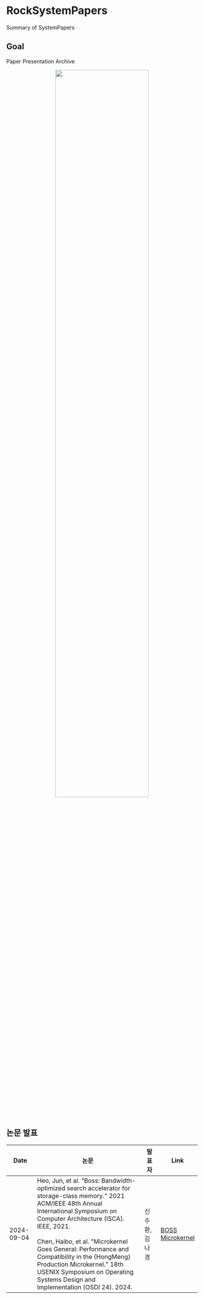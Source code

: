 # RockSystemPapers
Summary of SystemPapers

## Goal
Paper Presentation Archive

<div align="center">
  <img src="https://github.com/user-attachments/assets/8733ebff-9630-4842-a5c2-6a964e921019" width="70%">
</div>

<br>


## 논문 발표
| Date       |  논문    |발표자     |Link     |
|-------------|----------|-----------|---------|
| 2024-09-04 | Heo, Jun, et al. "Boss: Bandwidth-optimized search accelerator for storage-class memory." 2021 ACM/IEEE 48th Annual International Symposium on Computer Architecture (ISCA). IEEE, 2021.<br><br>Chen, Haibo, et al. "Microkernel Goes General: Performance and Compatibility in the {HongMeng} Production Microkernel." 18th USENIX Symposium on Operating Systems Design and Implementation (OSDI 24). 2024. | 신수환, 김나경 |[BOSS](./presentations/202409/240904_BOSS.pdf)<br>[Microkernel](./presentations/202409/240904_Hongmeng_Microkernel.pdf) |
